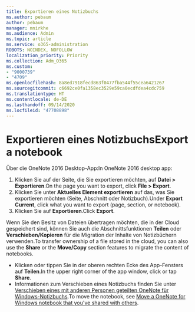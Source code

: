 ```yaml
---
title: Exportieren eines Notizbuchs
ms.author: pebaum
author: pebaum
manager: mnirkhe
ms.audience: Admin
ms.topic: article
ms.service: o365-administration
ROBOTS: NOINDEX, NOFOLLOW
localization_priority: Priority
ms.collection: Adm_O365
ms.custom:
- "9000739"
- "4709"
ms.openlocfilehash: 8a8ed7918fecd863f0477fba544f55cea6421267
ms.sourcegitcommit: c6692ce0fa1358ec3529e59ca0ecdfdea4cdc759
ms.translationtype: HT
ms.contentlocale: de-DE
ms.lasthandoff: 09/14/2020
ms.locfileid: "47708898"
---
```

# <a name="export-a-notebook"></a><span data-ttu-id="5a095-102">Exportieren eines Notizbuchs</span><span class="sxs-lookup"><span data-stu-id="5a095-102">Export a notebook</span></span>

<span data-ttu-id="5a095-103">Über die OneNote 2016 Desktop-App:</span><span class="sxs-lookup"><span data-stu-id="5a095-103">In OneNote 2016 desktop app:</span></span>

1. <span data-ttu-id="5a095-104">Klicken Sie auf der Seite, die Sie exportieren möchten, auf **Datei > Exportieren**.</span><span class="sxs-lookup"><span data-stu-id="5a095-104">On the page you want to export, click **File > Export**.</span></span>
2. <span data-ttu-id="5a095-105">Klicken Sie unter **Aktuelles Element exportieren** auf das, was Sie exportieren möchten (Seite, Abschnitt oder Notizbuch).</span><span class="sxs-lookup"><span data-stu-id="5a095-105">Under **Export Current**, click what you want to export (page, section, or notebook).</span></span>
3. <span data-ttu-id="5a095-106">Klicken Sie auf **Exportieren**.</span><span class="sxs-lookup"><span data-stu-id="5a095-106">Click **Export**.</span></span>
 
<span data-ttu-id="5a095-107">Wenn Sie den Besitz von Dateien übertragen möchten, die in der Cloud gespeichert sind, können Sie auch die Abschnittsfunktionen **Teilen** oder **Verschieben/Kopieren** für die Migration der Inhalte von Notizbüchern verwenden.</span><span class="sxs-lookup"><span data-stu-id="5a095-107">To transfer ownership of a file stored in the cloud, you can also use the **Share** or the **Move/Copy** section features to migrate the content of notebooks.</span></span>  

- <span data-ttu-id="5a095-108">Klicken oder tippen Sie in der oberen rechten Ecke des App-Fensters auf **Teilen**.</span><span class="sxs-lookup"><span data-stu-id="5a095-108">In the upper right corner of the app window, click or tap **Share**.</span></span>
- <span data-ttu-id="5a095-109">Informationen zum Verschieben eines Notizbuchs finden Sie unter [Verschieben eines mit anderen Personen geteilten OneNote für Windows-Notizbuchs](https://support.office.com/article/move-a-onenote-for-windows-notebook-that-you-ve-shared-with-others-56c7659e-1850-49a6-8874-e2db6b440cd4?ui=en-US&rs=en-US&ad=US).</span><span class="sxs-lookup"><span data-stu-id="5a095-109">To move the notebook, see [Move a OneNote for Windows notebook that you've shared with others](https://support.office.com/article/move-a-onenote-for-windows-notebook-that-you-ve-shared-with-others-56c7659e-1850-49a6-8874-e2db6b440cd4?ui=en-US&rs=en-US&ad=US).</span></span>
